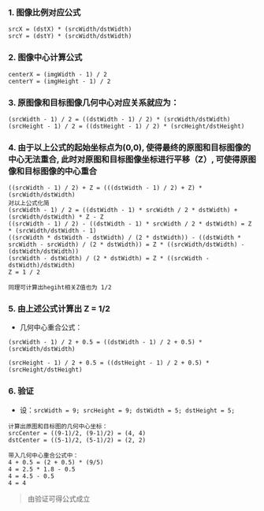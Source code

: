 ### 1. 图像比例对应公式
```
srcX = (dstX) * (srcWidth/dstWidth)
srcY = (dstY) * (srcWidth/dstWidth)
```
### 2. 图像中心计算公式
```
centerX = (imgWidth - 1) / 2
centerY = (imgHeight - 1) / 2
```
### 3. 原图像和目标图像几何中心对应关系就应为：
```
(srcWidth - 1) / 2 = ((dstWidth - 1) / 2) * (srcWidth/dstWidth)
(srcHeight - 1) / 2 = ((dstHeight - 1) / 2) * (srcHeight/dstHeight)
```
### 4. 由于以上公式的起始坐标点为(0,0), 使得最终的原图和目标图像的中心无法重合, 此时对原图和目标图像坐标进行平移（Z）, 可使得原图像和目标图像的中心重合
```
((srcWidth - 1) / 2) + Z = (((dstWidth - 1) / 2) + Z) * (srcWidth/dstWidth)
对以上公式化简
(srcWidth - 1) / 2 = ((dstWidth - 1) * srcWidth / 2 * dstWidth) + (srcWidth/dstWidth) * Z - Z
((srcWidth - 1) / 2) - ((dstWidth - 1) * srcWidth / 2 * dstWidth) = Z * (srcWidth/dstWidth - 1)
((srcWidth * dstWidth - dstWidth) / (2 * dstWidth)) - ((dstWidth * srcWidth - srcWidth) / (2 * dstWidth)) = Z * ((srcWidth/dstWidth) - (dstWidth/dstWidth))
(srcWidth - dstWidth) / (2 * dstWidth) = Z * ((srcWidth - dstWidth)/dstWidth)
Z = 1 / 2

同理可计算出hegiht相关Z值也为 1/2
```
### 5. 由上述公式计算出 Z = 1/2
- 几何中心重合公式：

`(srcWidth - 1) / 2 + 0.5 = ((dstWidth - 1) / 2 + 0.5) * (srcWidth/dstWidth)`

`(srcHeight - 1) / 2 + 0.5 = ((dstHeight - 1) / 2 + 0.5) * (srcHeight/dstHeight)`
### 6. 验证
- 设：`srcWidth = 9; srcHeight = 9; dstWidth = 5; dstHeight = 5;`
```
计算出原图和目标图的几何中心坐标：
srcCenter = ((9-1)/2, (9-1)/2) = (4, 4)
dstCenter = ((5-1)/2, (5-1)/2) = (2, 2)

带入几何中心重合公式中：
4 + 0.5 = (2 + 0.5) * (9/5)
4 = 2.5 * 1.8 - 0.5
4 = 4.5 - 0.5
4 = 4
```
> 由验证可得公式成立